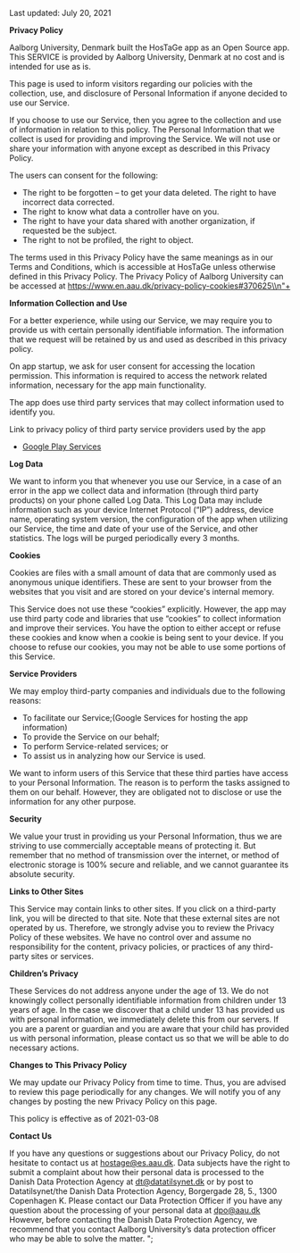 Last updated: July 20, 2021

  **Privacy Policy**

Aalborg University, Denmark built the HosTaGe app as an Open Source app. This SERVICE is provided by Aalborg University, Denmark at no cost and is intended for use as is.

This page is used to inform visitors regarding our policies with the collection, use, and disclosure of Personal Information if anyone decided to use our Service.

If you choose to use our Service, then you agree to the collection and use of information in relation to this policy. The Personal Information that we collect is used for providing and improving the Service. We will not use or share your information with anyone except as described in this Privacy Policy.

The users can consent for the following:

*   The right to be forgotten – to get your data deleted. The right to have incorrect data corrected.
*   The right to know what data a controller have on you.
*   The right to have your data shared with another organization, if requested be the subject.
*   The right to not be profiled, the right to object.

The terms used in this Privacy Policy have the same meanings as in our Terms and Conditions, which is accessible at HosTaGe unless otherwise defined in this Privacy Policy. The Privacy Policy of Aalborg University can be accessed at https://www.en.aau.dk/privacy-policy-cookies#370625\\n"+

**Information Collection and Use**

For a better experience, while using our Service, we may require you to provide us with certain personally identifiable information. The information that we request will be retained by us and used as described in this privacy policy.

On app startup, we ask for user consent for accessing the location permission. This information is required to access the network related information, necessary for the app main functionality.

The app does use third party services that may collect information used to identify you.

Link to privacy policy of third party service providers used by the app

*   [Google Play Services](\"https://www.google.com/policies/privacy/\")

**Log Data**

We want to inform you that whenever you use our Service, in a case of an error in the app we collect data and information (through third party products) on your phone called Log Data. This Log Data may include information such as your device Internet Protocol (“IP”) address, device name, operating system version, the configuration of the app when utilizing our Service, the time and date of your use of the Service, and other statistics. The logs will be purged periodically every 3 months.

**Cookies**

Cookies are files with a small amount of data that are commonly used as anonymous unique identifiers. These are sent to your browser from the websites that you visit and are stored on your device's internal memory.

This Service does not use these “cookies” explicitly. However, the app may use third party code and libraries that use “cookies” to collect information and improve their services. You have the option to either accept or refuse these cookies and know when a cookie is being sent to your device. If you choose to refuse our cookies, you may not be able to use some portions of this Service.

**Service Providers**

We may employ third-party companies and individuals due to the following reasons:

*   To facilitate our Service;(Google Services for hosting the app information)
*   To provide the Service on our behalf;
*   To perform Service-related services; or
*   To assist us in analyzing how our Service is used.

We want to inform users of this Service that these third parties have access to your Personal Information. The reason is to perform the tasks assigned to them on our behalf. However, they are obligated not to disclose or use the information for any other purpose.

**Security**

We value your trust in providing us your Personal Information, thus we are striving to use commercially acceptable means of protecting it. But remember that no method of transmission over the internet, or method of electronic storage is 100% secure and reliable, and we cannot guarantee its absolute security.

**Links to Other Sites**

This Service may contain links to other sites. If you click on a third-party link, you will be directed to that site. Note that these external sites are not operated by us. Therefore, we strongly advise you to review the Privacy Policy of these websites. We have no control over and assume no responsibility for the content, privacy policies, or practices of any third-party sites or services.

**Children’s Privacy**

These Services do not address anyone under the age of 13. We do not knowingly collect personally identifiable information from children under 13 years of age. In the case we discover that a child under 13 has provided us with personal information, we immediately delete this from our servers. If you are a parent or guardian and you are aware that your child has provided us with personal information, please contact us so that we will be able to do necessary actions.

**Changes to This Privacy Policy**

We may update our Privacy Policy from time to time. Thus, you are advised to review this page periodically for any changes. We will notify you of any changes by posting the new Privacy Policy on this page.

This policy is effective as of 2021-03-08

**Contact Us**

If you have any questions or suggestions about our Privacy Policy, do not hesitate to contact us at hostage@es.aau.dk. Data subjects have the right to submit a complaint about how their personal data is processed to the Danish Data Protection Agency at dt@datatilsynet.dk or by post to Datatilsynet/the Danish Data Protection Agency, Borgergade 28, 5., 1300 Copenhagen K. Please contact our Data Protection Officer if you have any question about the processing of your personal data at dpo@aau.dk However, before contacting the Danish Data Protection Agency, we recommend that you contact Aalborg University’s data protection officer who may be able to solve the matter. ";